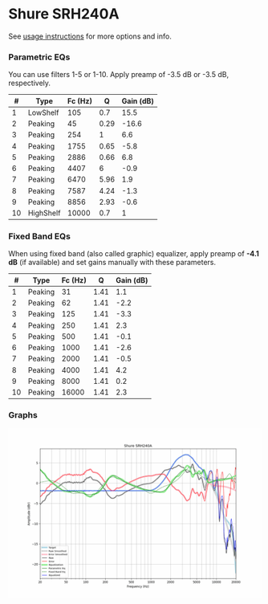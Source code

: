 # Shure SRH240A
See [usage instructions](https://github.com/jaakkopasanen/AutoEq#usage) for more options and info.

### Parametric EQs
You can use filters 1-5 or 1-10. Apply preamp of -3.5 dB or -3.5 dB, respectively.

|   # | Type      |   Fc (Hz) |    Q |   Gain (dB) |
|-----|-----------|-----------|------|-------------|
|   1 | LowShelf  |       105 | 0.7  |        15.5 |
|   2 | Peaking   |        45 | 0.29 |       -16.6 |
|   3 | Peaking   |       254 | 1    |         6.6 |
|   4 | Peaking   |      1755 | 0.65 |        -5.8 |
|   5 | Peaking   |      2886 | 0.66 |         6.8 |
|   6 | Peaking   |      4407 | 6    |        -0.9 |
|   7 | Peaking   |      6470 | 5.96 |         1.9 |
|   8 | Peaking   |      7587 | 4.24 |        -1.3 |
|   9 | Peaking   |      8856 | 2.93 |        -0.6 |
|  10 | HighShelf |     10000 | 0.7  |         1   |

### Fixed Band EQs
When using fixed band (also called graphic) equalizer, apply preamp of **-4.1 dB** (if available) and set gains manually with these parameters.

|   # | Type    |   Fc (Hz) |    Q |   Gain (dB) |
|-----|---------|-----------|------|-------------|
|   1 | Peaking |        31 | 1.41 |         1.1 |
|   2 | Peaking |        62 | 1.41 |        -2.2 |
|   3 | Peaking |       125 | 1.41 |        -3.3 |
|   4 | Peaking |       250 | 1.41 |         2.3 |
|   5 | Peaking |       500 | 1.41 |        -0.1 |
|   6 | Peaking |      1000 | 1.41 |        -2.6 |
|   7 | Peaking |      2000 | 1.41 |        -0.5 |
|   8 | Peaking |      4000 | 1.41 |         4.2 |
|   9 | Peaking |      8000 | 1.41 |         0.2 |
|  10 | Peaking |     16000 | 1.41 |         2.3 |

### Graphs
![](./Shure%20SRH240A.png)
